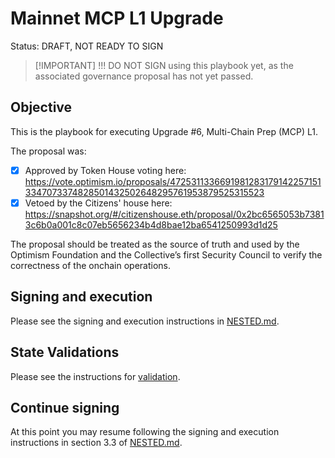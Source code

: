 # Mainnet MCP L1 Upgrade

Status: DRAFT, NOT READY TO SIGN

> [!IMPORTANT] !!! DO NOT SIGN using this playbook yet, as the associated governance proposal has
> not yet passed.

## Objective

This is the playbook for executing Upgrade #6, Multi-Chain Prep (MCP) L1.

The proposal was:
- [X] Approved by Token House voting here: https://vote.optimism.io/proposals/47253113366919812831791422571513347073374828501432502648295761953879525315523
- [X] Vetoed by the Citizens' house here: https://snapshot.org/#/citizenshouse.eth/proposal/0x2bc6565053b73813c6b0a001c8c07eb5656234b4d8bae12ba6541250993d1d25

The proposal should be treated as the source of truth and used by the Optimism Foundation and the Collective’s
first Security Council to verify the correctness of the onchain operations.

## Signing and execution

Please see the signing and execution instructions in [NESTED.md](../../../NESTED.md).

## State Validations

Please see the instructions for [validation](./Validation.md).

## Continue signing

At this point you may resume following the signing and execution instructions in section 3.3 of [NESTED.md](../../../NESTED.md).
